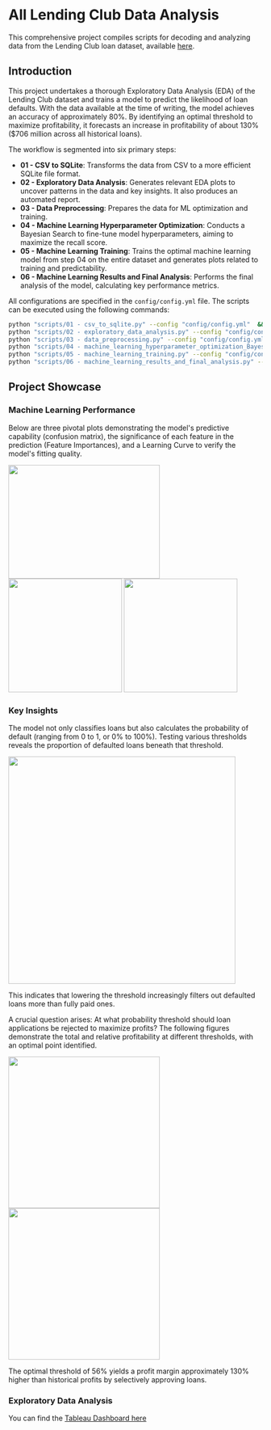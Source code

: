# All Lending Club Data Analysis

This comprehensive project compiles scripts for decoding and analyzing data from the Lending Club loan dataset, available [here](https://www.kaggle.com/datasets/wordsforthewise/lending-club/).

## Introduction

This project undertakes a thorough Exploratory Data Analysis (EDA) of the Lending Club dataset and trains a model to predict the likelihood of loan defaults. With the data available at the time of writing, the model achieves an accuracy of approximately 80%. By identifying an optimal threshold to maximize profitability, it forecasts an increase in profitability of about 130% ($706 million across all historical loans).

The workflow is segmented into six primary steps:
 - **01 - CSV to SQLite**: Transforms the data from CSV to a more efficient SQLite file format.
 - **02 - Exploratory Data Analysis**: Generates relevant EDA plots to uncover patterns in the data and key insights. It also produces an automated report.
 - **03 - Data Preprocessing**: Prepares the data for ML optimization and training.
 - **04 - Machine Learning Hyperparameter Optimization**: Conducts a Bayesian Search to fine-tune model hyperparameters, aiming to maximize the recall score.
 - **05 - Machine Learning Training**: Trains the optimal machine learning model from step 04 on the entire dataset and generates plots related to training and predictability.
 - **06 - Machine Learning Results and Final Analysis**: Performs the final analysis of the model, calculating key performance metrics.

All configurations are specified in the `config/config.yml` file. The scripts can be executed using the following commands:
```bash
python "scripts/01 - csv_to_sqlite.py" --config "config/config.yml"  && \
python "scripts/02 - exploratory_data_analysis.py" --config "config/config.yml" && \
python "scripts/03 - data_preprocessing.py" --config "config/config.yml" && \
python "scripts/04 - machine_learning_hyperparameter_optimization_BayesSearchCV.py" --config "config/config.yml" && \
python "scripts/05 - machine_learning_training.py" --config "config/config.yml" && \
python "scripts/06 - machine_learning_results_and_final_analysis.py" --config "config/config.yml" 
```

## Project Showcase

### Machine Learning Performance

Below are three pivotal plots demonstrating the model's predictive capability (confusion matrix), the significance of each feature in the prediction (Feature Importances), and a Learning Curve to verify the model's fitting quality.

<img src="https://github.com/Andrerg01/Lending_Club_ML_Analysis/assets/29161499/287e5d9a-8fbc-4fdc-aa68-0356cc3c13f5" height="225" width="300"/>
<img src="https://github.com/Andrerg01/Lending_Club_ML_Analysis/assets/29161499/396ec2a0-7527-4a00-88fd-2c700235123a" height="225"/>
<img src="https://github.com/Andrerg01/Lending_Club_ML_Analysis/assets/29161499/59406ee8-fe8c-4801-a939-e138bbed2814" height="225"/>

### Key Insights

The model not only classifies loans but also calculates the probability of default (ranging from 0 to 1, or 0% to 100%). Testing various thresholds reveals the proportion of defaulted loans beneath that threshold.

<img src="https://github.com/Andrerg01/Lending_Club_ML_Analysis/assets/29161499/1c05c992-724d-4bde-aca9-dbd15e41d584" height="450"/>

This indicates that lowering the threshold increasingly filters out defaulted loans more than fully paid ones.

A crucial question arises: At what probability threshold should loan applications be rejected to maximize profits? The following figures demonstrate the total and relative profitability at different thresholds, with an optimal point identified.

<img src="https://github.com/Andrerg01/Lending_Club_ML_Analysis/assets/29161499/eae57f00-64cb-486b-9fc1-998c024319d9" height="300"/>
<img src="https://github.com/Andrerg01/Lending_Club_ML_Analysis/assets/29161499/9727b3ef-0e48-449a-9536-567f936903ef" height="300"/>

The optimal threshold of 56% yields a profit margin approximately 130% higher than historical profits by selectively approving loans.

### Exploratory Data Analysis

You can find the [Tableau Dashboard here](https://scholar.google.com/citations?user=4d66dpcAAAAJ&hl=en)
